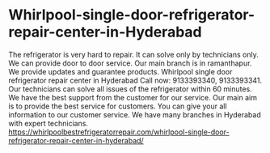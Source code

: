 # Whirlpool-single-door-refrigerator-repair-center-in-Hyderabad
The refrigerator is very hard to repair. It can solve only by technicians only. We can provide door to door service.  Our main branch is in ramanthapur. We provide updates and guarantee products. Whirlpool single door refrigerator repair center in Hyderabad  Call now: 9133393340, 9133393341. Our technicians can solve all issues of the refrigerator within 60 minutes. We have the best support from the customer for our service. Our main aim is to provide the best service for customers. You can give your all information to our customer service. We have many branches in Hyderabad with expert technicians.  https://whirlpoolbestrefrigeratorrepair.com/whirlpool-single-door-refrigerator-repair-center-in-hyderabad/
